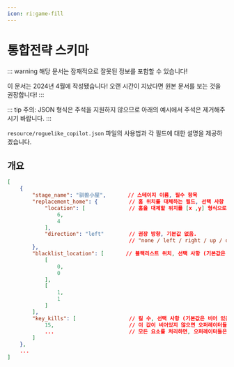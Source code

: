 ```yaml
---
icon: ri:game-fill
---
```


# 통합전략 스키마

::: warning
해당 문서는 잠재적으로 잘못된 정보를 포함할 수 있습니다!


이 문서는 2024년 4월에 작성됐습니다! 오랜 시간이 지났다면 원본 문서를 보는 것을 권장합니다!
:::

::: tip
주의: JSON 형식은 주석을 지원하지 않으므로 아래의 예시에서 주석은 제거해주시기 바랍니다.
:::

`resource/roguelike_copilot.json` 파일의 사용법과 각 필드에 대한 설명을 제공하겠습니다.

## 개요

```json
[
    {
        "stage_name": "驯兽小屋",       // 스테이지 이름, 필수 항목
        "replacement_home": {          // 홈 위치를 대체하는 필드, 선택 사항 (기본값은 비어 있음)
            "location": [              // 홈을 대체할 위치를 [x ,y] 형식으로 지정해야합니다.
                6,
                4
            ],
            "direction": "left"        // 권장 방향, 기본값 없음.
                                       // "none / left / right / up / down / 无 / 上 / 下 / 左 / 右"
        },
        "blacklist_location": [       // 블랙리스트 위치, 선택 사항 (기본값은 비어 있음)
            [
                0,
                0
            ],
            [
                1,
                1
            ]
        ],
        "key_kills": [                 // 킬 수, 선택 사항 (기본값은 비어 있음)
            15,                        // 이 값이 비어있지 않으면 오퍼레이터들은 기술을 시전 준비되었을 때가 아닌, 킬 수가 해당 값에 도달했을 때 기술을 사용합니다.
            ...                        // 모든 요소를 처리하면, 오퍼레이터들은 기술을 사용 가능한 상태일 때 시전합니다.
        ]
    },
    ...
]
